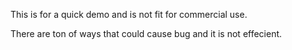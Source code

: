 This is for a quick demo and is not fit for commercial use.

There are ton of ways that could cause bug and it is not effecient.
